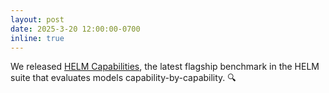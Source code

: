 ```yaml
---
layout: post
date: 2025-3-20 12:00:00-0700
inline: true
---
```


We released [HELM Capabilities](https://crfm.stanford.edu/2025/03/20/helm-capabilities.html), the latest flagship benchmark in the HELM suite that evaluates models capability-by-capability. 🔍
